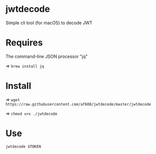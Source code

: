 
# jwtdecode

Simple cli tool (for macOS) to decode JWT

# Requires

The command-line JSON processor "jq"

=> `brew install jq`

# Install

=> `wget https://raw.githubusercontent.com/af608/jwtdecode/master/jwtdecode`

=> `chmod u+x ./jwtdecode`

# Use

`jwtdecode $TOKEN`
